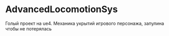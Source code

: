 # AdvancedLocomotionSys
Голый проект на ue4. Механика укрытий игрового персонажа, запулина чтобы не потерялась
